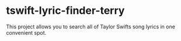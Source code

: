 # tswift-lyric-finder-terry


This project allows you to search all of Taylor Swifts song lyrics in one convenient spot. 
